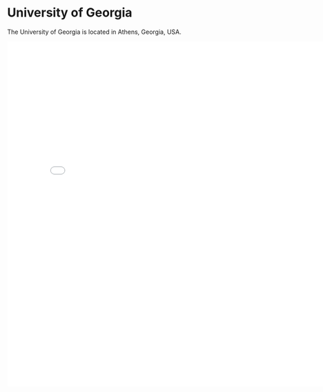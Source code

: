 # University of Georgia

The University of Georgia is located in Athens, Georgia, USA. 

<embed type="text/html" src="img/uga.html" width="800" height="800">